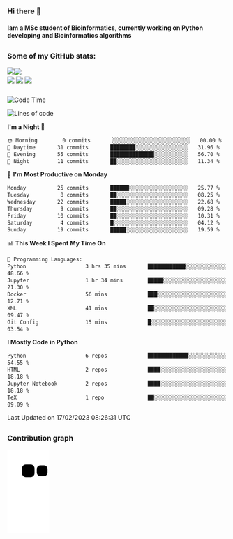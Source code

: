 ### Hi there 👋
#### Iam a MSc student of Bioinformatics, currently working on Python developing and Bioinformatics algorithms

##
### Some of my GitHub stats:

<div>
  <a href="https://github.com/AdrianoSilva19/AdrianoSilva19">
    <img heigth="180" align="left" src="https://github-readme-stats.vercel.app/api?username=AdrianoSilva19&count_private=true&include_all_comits=true&show_icons=true&theme=dracula" />
    <img heigth="180" align="center" src="https://github-readme-stats.vercel.app/api/top-langs/?username=AdrianoSilva19&langs_count=3&theme=dracula" />
  </a>
</div>

<div style="display:inline_block">
  <img align="center" heigth="30" width="30" src="https://cdn.jsdelivr.net/gh/devicons/devicon/icons/python/python-plain.svg" />
  <img align="center" heigth="30" width="30" src="https://cdn.jsdelivr.net/gh/devicons/devicon/icons/r/r-original.svg" />
  <img align="center" heigth="35" width="35" src="https://cdn.jsdelivr.net/gh/devicons/devicon/icons/neo4j/neo4j-original.svg" />
</div>

##

<!--START_SECTION:waka-->
![Code Time](http://img.shields.io/badge/Code%20Time-110%20hrs%2010%20mins-blue)

![Lines of code](https://img.shields.io/badge/From%20Hello%20World%20I%27ve%20Written-719%20Thousand%20lines%20of%20code-blue)

**I'm a Night 🦉** 

```text
🌞 Morning        0 commits       ░░░░░░░░░░░░░░░░░░░░░░░░░   00.00 % 
🌆 Daytime       31 commits       ████████░░░░░░░░░░░░░░░░░   31.96 % 
🌃 Evening       55 commits       ██████████████░░░░░░░░░░░   56.70 % 
🌙 Night         11 commits       ██░░░░░░░░░░░░░░░░░░░░░░░   11.34 % 

```
📅 **I'm Most Productive on Monday** 

```text
Monday          25 commits       ██████░░░░░░░░░░░░░░░░░░░   25.77 % 
Tuesday          8 commits       ██░░░░░░░░░░░░░░░░░░░░░░░   08.25 % 
Wednesday       22 commits       █████░░░░░░░░░░░░░░░░░░░░   22.68 % 
Thursday         9 commits       ██░░░░░░░░░░░░░░░░░░░░░░░   09.28 % 
Friday          10 commits       ██░░░░░░░░░░░░░░░░░░░░░░░   10.31 % 
Saturday         4 commits       █░░░░░░░░░░░░░░░░░░░░░░░░   04.12 % 
Sunday          19 commits       █████░░░░░░░░░░░░░░░░░░░░   19.59 % 

```


📊 **This Week I Spent My Time On** 

```text
💬 Programming Languages: 
Python                   3 hrs 35 mins       ████████████░░░░░░░░░░░░░   48.66 % 
Jupyter                  1 hr 34 mins        █████░░░░░░░░░░░░░░░░░░░░   21.30 % 
Docker                   56 mins             ███░░░░░░░░░░░░░░░░░░░░░░   12.71 % 
XML                      41 mins             ██░░░░░░░░░░░░░░░░░░░░░░░   09.47 % 
Git Config               15 mins             █░░░░░░░░░░░░░░░░░░░░░░░░   03.54 % 

```

**I Mostly Code in Python** 

```text
Python                   6 repos             █████████████░░░░░░░░░░░░   54.55 % 
HTML                     2 repos             ████░░░░░░░░░░░░░░░░░░░░░   18.18 % 
Jupyter Notebook         2 repos             ████░░░░░░░░░░░░░░░░░░░░░   18.18 % 
TeX                      1 repo              ██░░░░░░░░░░░░░░░░░░░░░░░   09.09 % 

```



 Last Updated on 17/02/2023 08:26:31 UTC
<!--END_SECTION:waka-->

##

### Contribution graph

![snake svg](https://github.com/AdrianoSilva19/AdrianoSilva19/blob/output/github-contribution-grid-snake.svg)







<!--

Here are some ideas to get you started:

- 🔭 I’m currently working on ...
- 🌱 I’m currently learning ...
- 👯 I’m looking to collaborate on ...
- 🤔 I’m looking for help with ...
- 💬 Ask me about ...
- 📫 How to reach me: ...
- 😄 Pronouns: ...
- ⚡ Fun fact: ...
-->

